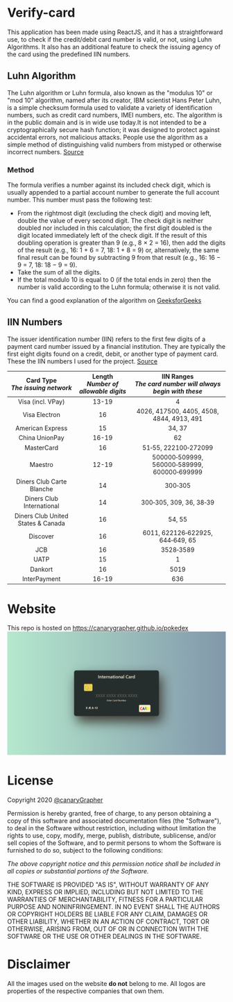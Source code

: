 # Verify-card
This application has been made using ReactJS, and it has a straightforward use, to check if the credit/debit card number is valid, or not, using Luhn Algorithms. It also has an additional feature to check the issuing agency of the card using the predefined IIN numbers.

## Luhn Algorithm
The Luhn algorithm or Luhn formula, also known as the "modulus 10" or "mod 10" algorithm, named after its creator, IBM scientist Hans Peter Luhn, is a simple checksum formula used to validate a variety of identification numbers, such as credit card numbers, IMEI numbers, etc.
The algorithm is in the public domain and is in wide use today.It is not intended to be a cryptographically secure hash function; it was designed to protect against accidental errors, not malicious attacks. People use the algorithm as a simple method of distinguishing valid numbers from mistyped or otherwise incorrect numbers. [Source](https://en.wikipedia.org/wiki/Luhn_algorithm)
### Method
The formula verifies a number against its included check digit, which is usually appended to a partial account number to generate the full account number. This number must pass the following test:
* From the rightmost digit (excluding the check digit) and moving left, double the value of every second digit. The check digit is neither doubled nor included in this calculation; the first digit doubled is the digit located immediately left of the check digit. If the result of this doubling operation is greater than 9 (e.g., 8 × 2 = 16), then add the digits of the result (e.g., 16: 1 + 6 = 7, 18: 1 + 8 = 9) or, alternatively, the same final result can be found by subtracting 9 from that result (e.g., 16: 16 − 9 = 7, 18: 18 − 9 = 9).
* Take the sum of all the digits.
* If the total modulo 10 is equal to 0 (if the total ends in zero) then the number is valid according to the Luhn formula; otherwise it is not valid.

You can find a good explanation of the algorithm on [GeeksforGeeks](https://www.geeksforgeeks.org/luhn-algorithm/)


## IIN Numbers
The issuer identification number (IIN) refers to the first few digits of a payment card number issued by a financial institution. They are typically the first eight digits found on a credit, debit, or another type of payment card.
These the IIN numbers I used for the project. [Source](https://baymard.com/checkout-usability/credit-card-patterns)

Card Type <br /> *The issuing network*  | Length <br /> *Number of allowable digits* | IIN Ranges <br /> *The card number will always begin with these*
:---: | :---: | :---:
Visa (incl. VPay) | 13-19 | 4  
Visa Electron	| 16 |	4026, 417500, 4405, 4508, 4844, 4913, 491
American Express | 15	| 34, 37	
China UnionPay | 16-19 | 62	
MasterCard	| 16 |	51‑55, 222100‑272099	
Maestro	| 12-19	| 500000‑509999, 560000‑589999, 600000‑699999	
Diners Club Carte Blanche	| 14	| 300‑305	
Diners Club International	| 14	| 300‑305, 309, 36, 38‑39	
Diners Club United States & Canada	| 16 |	54, 55	
Discover	| 16 |	6011, 622126‑622925, 644‑649, 65	
JCB |	16 |	3528‑3589	
UATP	| 15 |	1	
Dankort	| 16 |	5019	
InterPayment	| 16-19	| 636

# Website
This repo is hosted on https://canarygrapher.github.io/pokedex
![Image of the website](https://github.com/canaryGrapher/verify-card/blob/master/public/socialImage.png?raw=true)

# License
Copyright 2020 [@canaryGrapher](https://github.com/canaryGrapher)

Permission is hereby granted, free of charge, to any person obtaining a copy of this software and associated documentation files (the "Software"), to deal in the Software without restriction, including without limitation the rights to use, copy, modify, merge, publish, distribute, sublicense, and/or sell copies of the Software, and to permit persons to whom the Software is furnished to do so, subject to the following conditions:

_The above copyright notice and this permission notice shall be included in all copies or substantial portions of the Software._

THE SOFTWARE IS PROVIDED "AS IS", WITHOUT WARRANTY OF ANY KIND, EXPRESS OR IMPLIED, INCLUDING BUT NOT LIMITED TO THE WARRANTIES OF MERCHANTABILITY, FITNESS FOR A PARTICULAR PURPOSE AND NONINFRINGEMENT. IN NO EVENT SHALL THE AUTHORS OR COPYRIGHT HOLDERS BE LIABLE FOR ANY CLAIM, DAMAGES OR OTHER LIABILITY, WHETHER IN AN ACTION OF CONTRACT, TORT OR OTHERWISE, ARISING FROM, OUT OF OR IN CONNECTION WITH THE SOFTWARE OR THE USE OR OTHER DEALINGS IN THE SOFTWARE.

# Disclaimer
All the images used on the website **do not** belong to me. All logos are properties of the respective companies that own them. 
